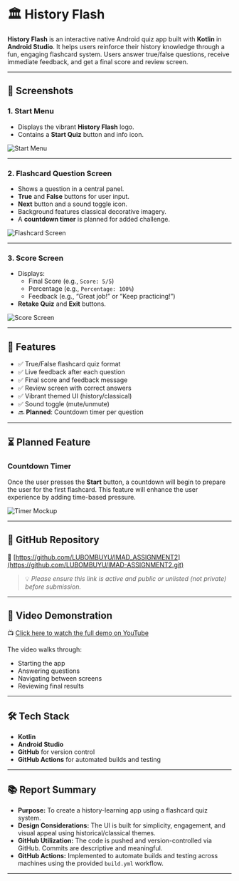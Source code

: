 # 🏛️ History Flash

**History Flash** is an interactive native Android quiz app built with **Kotlin** in **Android Studio**. It helps users reinforce their history knowledge through a fun, engaging flashcard system. Users answer true/false questions, receive immediate feedback, and get a final score and review screen.

---

## 📸 Screenshots

### 1. Start Menu
- Displays the vibrant **History Flash** logo.
- Contains a **Start Quiz** button and info icon.

![Start Menu](https://github.com/user-attachments/assets/0c00d2a3-3db3-491a-aca0-d47b5efa59d6)

---

### 2. Flashcard Question Screen
- Shows a question in a central panel.
- **True** and **False** buttons for user input.
- **Next** button and a sound toggle icon.
- Background features classical decorative imagery.
- A **countdown timer** is planned for added challenge.

![Flashcard Screen](https://github.com/user-attachments/assets/0135c075-d702-46a1-ac80-e2bffbf44799)

---

### 3. Score Screen
- Displays:
  - Final Score (e.g., `Score: 5/5`)
  - Percentage (e.g., `Percentage: 100%`)
  - Feedback (e.g., “Great job!” or “Keep practicing!”)
- **Retake Quiz** and **Exit** buttons.

![Score Screen](https://github.com/user-attachments/assets/b05b7532-2fb5-4f0a-a4af-4c7207eb0232)

---

## 🧠 Features

- ✅ True/False flashcard quiz format
- ✅ Live feedback after each question
- ✅ Final score and feedback message
- ✅ Review screen with correct answers
- ✅ Vibrant themed UI (history/classical)
- ✅ Sound toggle (mute/unmute)
- 🔜 **Planned**: Countdown timer per question

---

## ⏳ Planned Feature

### Countdown Timer
Once the user presses the **Start** button, a countdown will begin to prepare the user for the first flashcard. This feature will enhance the user experience by adding time-based pressure.

![Timer Mockup](https://github.com/user-attachments/assets/06051736-865b-4165-ab07-b5522ac1d01c)

---

## 📁 GitHub Repository

🔗 [https://github.com/LUBOMBUYU/IMAD_ASSIGNMENT2](https://github.com/LUBOMBUYU/IMAD-ASSIGNMENT2.git)

> 💡 *Please ensure this link is active and public or unlisted (not private) before submission.*

---

## 🎥 Video Demonstration

📺 [Click here to watch the full demo on YouTube](https://youtu.be/ktm1-UCHcW8)

The video walks through:
- Starting the app
- Answering questions
- Navigating between screens
- Reviewing final results


---

## 🛠️ Tech Stack

- **Kotlin**
- **Android Studio**
- **GitHub** for version control
- **GitHub Actions** for automated builds and testing

---

## 📚 Report Summary

- **Purpose:** To create a history-learning app using a flashcard quiz system.
- **Design Considerations:** The UI is built for simplicity, engagement, and visual appeal using historical/classical themes.
- **GitHub Utilization:** The code is pushed and version-controlled via GitHub. Commits are descriptive and meaningful.
- **GitHub Actions:** Implemented to automate builds and testing across machines using the provided `build.yml` workflow.

---


